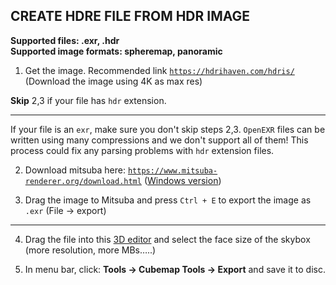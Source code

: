## CREATE HDRE FILE FROM HDR IMAGE


**Supported files: .exr, .hdr**  
**Supported image formats: spheremap, panoramic**

1. Get the image. Recommended link [`https://hdrihaven.com/hdris/`](https://hdrihaven.com/hdris/)
(Download the image using 4K as max res)

**Skip** 2,3 if your file has `hdr` extension.

_____

If your file is an `exr`, make sure you don't skip steps 2,3. `OpenEXR` files can be written using many compressions and we don't support all of them! This process could fix any parsing problems with `hdr` extension files.

2. Download mitsuba here: [`https://www.mitsuba-renderer.org/download.html`](https://www.mitsuba-renderer.org/download.html) 
([Windows version](https://www.mitsuba-renderer.org/releases/current/windows/))

3. Drag the image to Mitsuba and press `Ctrl + E` to export the image as `.exr` (File → export)

_____

4. Drag the file into this [3D editor](https://webglstudio.org/projects/hdr4eu/latest/) and select the face size of the skybox (more resolution, more MBs…..)

5. In menu bar, click: **Tools → Cubemap Tools → Export** and save it to disc.
